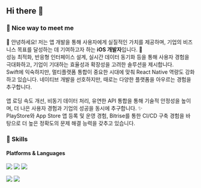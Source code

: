 ## Hi there 👋

<!--
**devwan2/devwan2** is a ✨ _special_ ✨ repository because its `README.md` (this file) appears on your GitHub profile.

Here are some ideas to get you started:

- 🔭 I’m currently working on ...
- 🌱 I’m currently learning ...
- 👯 I’m looking to collaborate on ...
- 🤔 I’m looking for help with ...
- 💬 Ask me about ...
- 📫 How to reach me: ...
- 😄 Pronouns: ...
- ⚡ Fun fact: ...
-->
<script src="https://platform.linkedin.com/badges/js/profile.js" async defer type="text/javascript"></script>

### 🤞 Nice way to meet me

👋 안녕하세요! 저는 앱 개발을 통해 사용자에게 실질적인 가치를 제공하며, 기업의 비즈니스 목표를 달성하는 데 기여하고자 하는 <b>iOS 개발자</b>입니다. 🚀<br/> 
성능 최적화, 반응형 인터페이스 설계, 실시간 데이터 동기화 등을 통해 사용자 경험을 극대화하고, 기업이 기대하는 효율성과 확장성을 고려한 솔루션을 제시합니다.<br/> 
Swift에 익숙하지만, 멀티플랫폼 통합이 중요한 시대에 맞춰 React Native 역량도 강화하고 있습니다. 네이티브 개발을 선호하지만, 때로는 다양한 플랫폼을 아우르는 경험을 추구합니다. <br/><br/> 
앱 로딩 속도 개선, 비동기 데이터 처리, 유연한 API 통합을 통해 기술적 안정성을 높이며, 더 나은 사용자 경험과 기업의 성공을 동시에 추구합니다. ✨<br/> 
PlayStore와 App Store 앱 등록 및 운영 경험, Bitrise를 통한 CI/CD 구축 경험을 바탕으로 더 높은 정확도의 문제 해결 능력을 갖추고 있습니다. 
 
### 💪 Skills
#### Platforms & Languages
<p>
  <img src="https://img.shields.io/badge/ReactNative-61DAFB?style=flat-square&logo=React&logoColor=black"/>
  <img src="https://img.shields.io/badge/Android-3DDC84?style=flat-square&logo=Android&logoColor=white"/>
  <img src="https://img.shields.io/badge/iOS-000000?style=flat-square&logo=iOS&logoColor=white"/>
</p>

<p>
  <img src="https://img.shields.io/badge/Java-007396?style=flat-square&logo=Java&logoColor=white"/>
  <img src="https://img.shields.io/badge/Swift-FA7343?style=flat-square&logo=Swift&logoColor=white"/>
</p>
